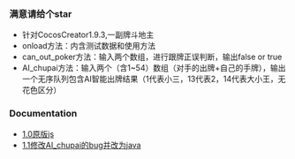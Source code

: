 ### 满意请给个star
* 针对CocosCreator1.9.3,一副牌斗地主
* onload方法：内含测试数据和使用方法
* can_out_poker方法：输入两个数组，进行跟牌正误判断，输出false or true
* AI_chupai方法：输入两个（含1~54）数组（对手的出牌+自己的手牌），输出一个无序队列包含AI智能出牌结果（1代表小三，13代表2，14代表大小王，无花色区分）




### Documentation

* [1.0原版js](https://github.com/IMGameDesigner/PokerGame/blob/master/a.js)
* [1.1修改AI_chupai的bug并改为java](https://github.com/IMGameDesigner/PokerGame/landowner.java)

